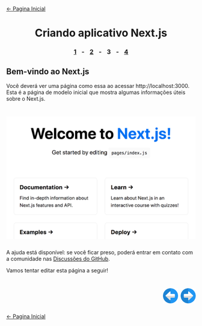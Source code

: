 [← Pagina Inicial](../../../README.md#basico)

<h1 align="center">Criando aplicativo Next.js</h1>

<h3 align="center">
<a href="./1.md#criando-aplicativo-nextjs" style="margin:0 10px;">1</a> -
<a href="./2.md#criando-aplicativo-nextjs" style="margin:0 10px;">2</a> -
<spam style="margin:0 10px;">3</spam> -
<a href="./4.md#criando-aplicativo-nextjs" style="margin:0 10px;">4</a>
</h3>

## Bem-vindo ao Next.js

Você deverá ver uma página como essa ao acessar http://localhost:3000. Esta é a página de modelo inicial que mostra algumas informações úteis sobre o Next.js.

<h1 align="center"><img src="../../../images/welcome-to-nextjs.png"></h1>

A ajuda está disponível: se você ficar preso, poderá entrar em contato com a comunidade nas [Discussões do GitHub](https://github.com/zeit/next.js/discussions).

Vamos tentar editar esta página a seguir!

<h1 align="right">
<a href="./2.md#criando-aplicativo-nextjs"><img src="../../../images/previous-arrow.svg" alt="next-arrow" width="40px"></a>
<a href="./4.md#criando-aplicativo-nextjs"><img src="../../../images/next-arrow.svg" alt="next-arrow" width="40px"></a>
</h1>

[← Pagina Inicial](../../../README.md#basico)